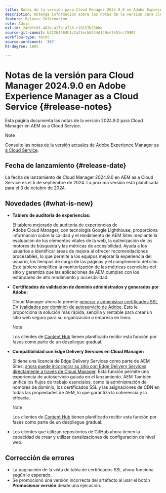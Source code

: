 ```yaml
---
title: Notas de la versión para Cloud Manager 2024.9.0 en Adobe Experience Manager as a Cloud Service
description: Obtenga información sobre las notas de la versión para Cloud Manager 2024.9.0 en AEM as a Cloud Service.
feature: Release Information
role: Admin
exl-id: 24d9fc6f-462d-417b-a728-c18157b23bbe
source-git-commit: b222b4384b1c2a21ecbb244d149ce7e51cc7990f
workflow-type: tm+mt
source-wordcount: '367'
ht-degree: 100%

---
```


# Notas de la versión para Cloud Manager 2024.9.0 en Adobe Experience Manager as a Cloud Service {#release-notes}

Esta página documenta las notas de la versión 2024.9.0 para Cloud Manager en AEM as a Cloud Service.

>[!NOTE]
>
>Consulte las [notas de la versión actuales de Adobe Experience Manager as a Cloud Service](/help/release-notes/release-notes-cloud/release-notes-current.md).

## Fecha de lanzamiento {#release-date}

La fecha de lanzamiento de Cloud Manager 2024.9.0 en AEM as a Cloud Service es el 5 de septiembre de 2024. La próxima versión está planificada para el 3 de octubre de 2024.

## Novedades {#what-is-new}

* **Tablero de auditoría de experiencias:**

  El [tablero mejorado de auditoría de experiencias](/help/implementing/cloud-manager/experience-audit-dashboard.md) de Adobe Cloud Manager, con tecnología Google Lighthouse, proporciona información sobre la calidad y el rendimiento de AEM Sites mediante la evaluación de los elementos vitales de la web, la optimización de los motores de búsqueda y las métricas de accesibilidad. Ayuda a los usuarios a identificar áreas de mejora al ofrecer recomendaciones procesables, lo que permite a los equipos mejorar la experiencia del usuario, los tiempos de carga de las páginas y el cumplimiento del sitio. Este tablero simplifica la monitorización de las métricas esenciales del sitio y garantiza que las aplicaciones de AEM cumplan con los estándares de alto rendimiento y accesibilidad.

* **Certificados de validación de dominio administrados y generados por Adobe:**

  Cloud Manager ahora le permite [generar y administrar certificados SSL DV (validados por dominio) de autoservicio de Adobe](/help/implementing/cloud-manager/managing-ssl-certifications/add-ssl-certificate.md). Esto le proporciona la solución más rápida, sencilla y rentable para crear un sitio web seguro para su organización o empresa en línea. <!-- CMGR-52403 -->

  >[!NOTE]
  >
  >Los clientes de [Content Hub](/help/assets/product-overview.md) tienen planificado recibir esta función por fases como parte de un despliegue gradual.

* **Compatibilidad con Edge Delivery Services en Cloud Manager:**

  Si tiene una licencia de Edge Delivery Services como parte de AEM Sites, [ahora puede incorporar su sitio con Edge Delivery Services directamente a través de Cloud Manager](/help/implementing/cloud-manager/edge-delivery/introduction-to-edge-delivery-services.md). Esta función permite una experiencia de autoservicio guiada en el lanzamiento. AEM También unifica los flujos de trabajo esenciales, como la administración de nombres de dominio, los certificados SSL y las asignaciones de CDN en todas las propiedades de AEM, lo que garantiza la coherencia y la eficacia. <!-- CMGR-49859 -->

  >[!NOTE]
  >
  >Los clientes de [Content Hub](/help/assets/product-overview.md) tienen planificado recibir esta función por fases como parte de un despliegue gradual.

* Los clientes que utilizan repositorios de GitHub ahora tienen la capacidad de crear y utilizar canalizaciones de configuración de nivel web. <!--( KEEP IN? SP: YES CMGR-59046 and Slack https://cq-dev.slack.com/archives/C07LFP5BZ2L/p1725407057847379 ) -->

<!--
## Early adoption program {#early-adoption}

For a chance to test some upcoming features, be a part of Adobe's early adoption program. -->


## Corrección de errores

* La paginación de la vista de tabla de certificados SSL ahora funciona según lo esperado. <!-- (CMGR-60804 - [UI] Pagination doesn't work for ssl certificates) -->
* Se promocionó una versión incorrecta del artefacto al usar el botón **Promocionar versión** desde una ejecución. <!-- ( KEEP IN? SP: YES CMGR-59519 and Slack https://cq-dev.slack.com/archives/C07LFPN2R08/p1725408253474129 ) -->

<!-- * Slack message says next release? SP: REMOVE (Leave in for now) SSL Certificates table in Cloud Manager now enables pagination in the user experience. ( https://jira.corp.adobe.com/browse/CMGR-61041 and Slack https://cq-dev.slack.com/archives/C07LFRE9QJU/p1725408553760009 ) --<>

